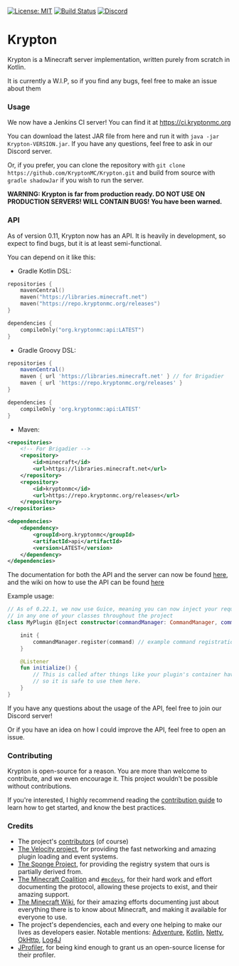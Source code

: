 [![License: MIT](https://img.shields.io/badge/license-MIT-blue.svg)](LICENSE)
[![Build Status](https://img.shields.io/jenkins/build?jobUrl=https%3A%2F%2Fci.kryptonmc.org%2Fjob%2FKrypton)](https://ci.kryptonmc.org/job/Krypton)
[![Discord](https://img.shields.io/discord/815157416563834881?color=%237289da&label=discord)](https://discord.gg/https://discord.gg/4QuwYACDRX)

# Krypton

Krypton is a Minecraft server implementation, written purely from scratch in Kotlin.

It is currently a W.I.P, so if you find any bugs, feel free to make an issue about them

### Usage

We now have a Jenkins CI server! You can find it at https://ci.kryptonmc.org

You can download the latest JAR file from here and run it with `java -jar Krypton-VERSION.jar`. If you have any
questions, feel free to ask in our Discord server.

Or, if you prefer, you can clone the repository with `git clone https://github.com/KryptonMC/Krypton.git`
and build from source with `gradle shadowJar` if you wish to run the server.

**WARNING: Krypton is far from production ready. DO NOT USE ON PRODUCTION SERVERS! WILL CONTAIN BUGS! You have been
warned.**

### API

As of version 0.11, Krypton now has an API. It is heavily in development, so expect to find bugs, but it is at least
semi-functional.

You can depend on it like this:

* Gradle Kotlin DSL:

```kotlin
repositories {
    mavenCentral()
    maven("https://libraries.minecraft.net")
    maven("https://repo.kryptonmc.org/releases")
}

dependencies {
    compileOnly("org.kryptonmc:api:LATEST")
}
```

* Gradle Groovy DSL:

```groovy
repositories {
    mavenCentral()
    maven { url 'https://libraries.minecraft.net' } // for Brigadier
    maven { url 'https://repo.kryptonmc.org/releases' }
}

dependencies {
    compileOnly 'org.kryptonmc:api:LATEST'
}
```

* Maven:

```xml
<repositories>
    <!-- For Brigadier -->
    <repository>
        <id>minecraft</id>
        <url>https://libraries.minecraft.net</url>
    </repository>
    <repository>
        <id>kryptonmc</id>
        <url>https://repo.kryptonmc.org/releases</url>
    </repository>
</repositories>

<dependencies>
    <dependency>
        <groupId>org.kryptonmc</groupId>
        <artifactId>api</artifactId>
        <version>LATEST</version>
    </dependency>
</dependencies>
```

The documentation for both the API and the server can now be found [here](https://docs.kryptonmc.org), and the
wiki on how to use the API can be found [here](https://wiki.kryptonmc.org)

Example usage:

```kotlin
// As of 0.22.1, we now use Guice, meaning you can now inject your required dependencies
// in any one of your classes throughout the project
class MyPlugin @Inject constructor(commandManager: CommandManager, command: MyCommand) {

    init {
        commandManager.register(command) // example command registration
    }

    @Listener
    fun initialize() {
        // This is called after things like your plugin's container have finished initialising,
        // so it is safe to use them here.
    }
}
```

If you have any questions about the usage of the API, feel free to join our Discord server!

Or if you have an idea on how I could improve the API, feel free to open an issue.

### Contributing

Krypton is open-source for a reason. You are more than welcome to contribute, and we even encourage it. This project
wouldn't be possible without contributions.

If you're interested, I highly recommend reading the [contribution guide](CONTRIBUTING.md) to learn how to get started,
and know the best practices.

### Credits

- The project's [contributors](https://github.com/KryptonMC/Krypton/graphs/contributors) (of course)
- [The Velocity project](https://velocitypowered.com/), for providing the fast networking and amazing plugin loading and
  event systems.
- [The Sponge Project](https://spongepowered.org), for providing the registry system that ours is partially derived
  from.
- [The Minecraft Coalition](https://wiki.vg) and [`#mcdevs`](https://github.com/mcdevs), for their hard work and effort
  documenting the protocol, allowing these projects to exist, and their amazing support.
- [The Minecraft Wiki](https://minecraft.gamepedia.com), for their amazing efforts documenting just about everything
  there is to know about Minecraft, and making it available for everyone to use.
- The project's dependencies, each and every one helping to make our lives as developers easier. Notable
  mentions: [Adventure](https://github.com/KyoriPowered/Adventure), [Kotlin](https://kotlinlang.org),
  [Netty](https://netty.io), [OkHttp](https://square.github.io/okhttp/), [Log4J](https://logging.apache.org/log4j/2.x/)
- [JProfiler](https://www.ej-technologies.com/products/jprofiler/overview.html), for being kind enough to grant us an
  open-source license for their profiler.

